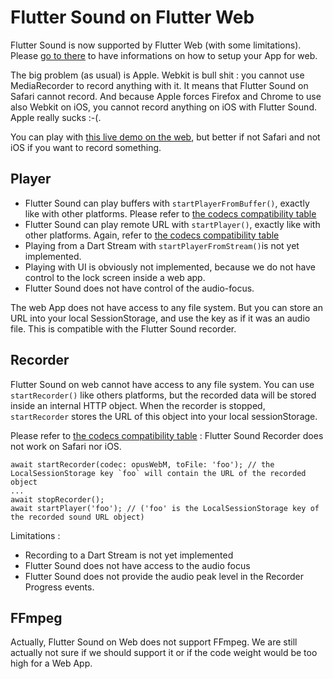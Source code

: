 # Flutter Sound on Flutter Web

Flutter Sound is now supported by Flutter Web \(with some limitations\). Please [go to there](install.md#flutter-web) to have informations on how to setup your App for web.

The big problem \(as usual\) is Apple. Webkit is bull shit : you cannot use MediaRecorder to record anything with it. It means that Flutter Sound on Safari cannot record. And because Apple forces Firefox and Chrome to use also Webkit on iOS, you cannot record anything on iOS with Flutter Sound. Apple really sucks :-\(.

You can play with [this live demo on the web](https://www.canardoux.space/tau/flutter_sound_example), but better if not Safari and not iOS if you want to record something.

## Player

* Flutter Sound can play buffers with `startPlayerFromBuffer()`, exactly like with other platforms. Please refer to [the codecs compatibility table](https://github.com/Canardoux/tau_doc/tree/7ceca182491d5a64978949d38f11031f7b1858e1/tau/codec/README.md#flutter-sound-codecs)
* Flutter Sound can play remote URL with `startPlayer()`, exactly like with other platforms. Again, refer to [the codecs compatibility table](https://github.com/Canardoux/tau_doc/tree/7ceca182491d5a64978949d38f11031f7b1858e1/tau/codec/README.md#flutter-sound-codecs)
* Playing from a Dart Stream with `startPlayerFromStream()`is not yet implemented.
* Playing with UI is obviously not implemented, because we do not have control to the lock screen inside a web app.
* Flutter Sound does not have control of the audio-focus.

The web App does not have access to any file system. But you can store an URL into your local SessionStorage, and use the key as if it was an audio file. This is compatible with the Flutter Sound recorder.

## Recorder

Flutter Sound on web cannot have access to any file system. You can use `startRecorder()` like others platforms, but the recorded data will be stored inside an internal HTTP object. When the recorder is stopped, `startRecorder` stores the URL of this object into your local sessionStorage.

Please refer to [the codecs compatibility table](https://github.com/Canardoux/tau_doc/tree/7ceca182491d5a64978949d38f11031f7b1858e1/tau/codec/README.md#flutter-sound-codecs) : Flutter Sound Recorder does not work on Safari nor iOS.

```text
await startRecorder(codec: opusWebM, toFile: 'foo'); // the LocalSessionStorage key `foo` will contain the URL of the recorded object
...
await stopRecorder();
await startPlayer('foo'); // ('foo' is the LocalSessionStorage key of the recorded sound URL object)
```

Limitations :

* Recording to a Dart Stream is not yet implemented
* Flutter Sound does not have access to the audio focus
* Flutter Sound does not provide the audio peak level in the Recorder Progress events.

## FFmpeg

Actually, Flutter Sound on Web does not support FFmpeg. We are still actually not sure if we should support it or if the code weight would be too high for a Web App.

